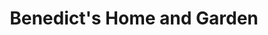 ---
title: "Benedict's Home and Garden"
url: /monroe/benedicts-home-and-garden-purdy-hill-road/
shop: garden centre
---